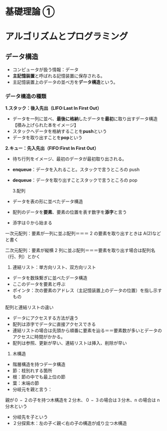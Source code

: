 # 基礎理論 ①

# アルゴリズムとプログラミング

## データ構造

- コンピュータが扱う情報：データ
- **主記憶装置**と呼ばれる記憶装置に保存される。
- 主記憶装置上のデータの並べ方を**データ構造**という。

### データ構造の種類

**1.スタック：後入先出（LIFO:Last In First Out）**

- データを一列に並べ、**最後に格納**したデータを**最初**に取り出すデータ構造【積み上げられた本をイメージ】
- スタックへデータを格納することを**push**という
- データを取り出すことを**pop**という

**2.キュー：先入先出（FIFO:First In First Out）**

- 待ち行列をイメージ、最初のデータが最初取り出される。
- **enqueue**：データを入れること。スタックで言うところの push
- **dequeue**：データを取り出すことスタックで言うところの pop

  3.配列

- データを表の形に並べたデータ構造
- 配列のデータを**要素**、要素の位置を表す数字を**添字**と言う
- 添字は０から始まる

一次元配列：要素が一列に並ぶ配列＝＝＝ 2 の要素を取り出すときは A(2)などと書く

二次元配列：要素が縦横 2 列に並ぶ配列＝＝＝要素を取り出す場合は配列名（行、列）とかく

1. 連結リスト：単方向リスト、双方向リスト

- データを数珠繋ぎに並べたデータ構造
- ここのデータを要素と呼ぶ
- ポインタ：次の要素のアドレス（主記憶装置上のデータの位置）を指し示すもの

配列と連結リストの違い

- データにアクセスする方法が違う
- 配列は添字でデータに直接アクセスできる
- 連結リストの場合は先頭から順番に要素を辿る＝＝要素数が多いとデータのアクセスに時間がかかる。
- 配列は参照、更新が早い、連結リストは挿入、削除が早い

1. 木構造

- 階層構造を持つデータ構造
- 節：枝別れする箇所
- 根：節の中でも最上位の節
- 葉：末端の節
- 分岐元を親と言う：

親が０ − ２の子を持つ木構造を２分木、０ − ３の場合は３分木、n の場合は n 分木という

- 分岐先を子という
- ２分探索木：左の子＜親＜右の子の構造が成り立つ木構造
